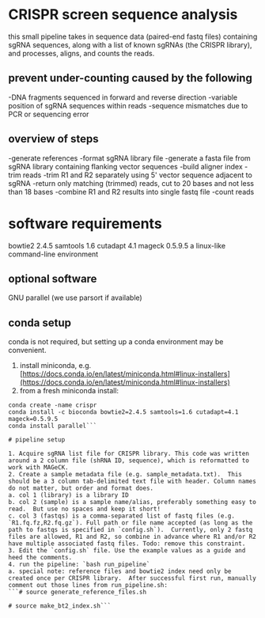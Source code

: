 # CRISPR screen sequence analysis
this small pipeline takes in sequence data (paired-end fastq files) containing sgRNA sequences, along with a list of known sgRNAs (the CRISPR library), and processes, aligns, and counts the reads.

## prevent under-counting caused by the following
-DNA fragments sequenced in forward and reverse direction
-variable position of sgRNA sequences within reads
-sequence mismatches due to PCR or sequencing error

## overview of steps
-generate references
  -format sgRNA library file
  -generate  a fasta file from sgRNA library containing flanking vector sequences
  -build aligner index
-trim reads
  -trim R1 and R2 separately using 5' vector sequence adjacent to sgRNA
  -return only matching (trimmed) reads, cut to 20 bases and not less than 18 bases
  -combine R1 and R2 results into single fastq file
-count reads


# software requirements
bowtie2 2.4.5
samtools 1.6
cutadapt 4.1
mageck 0.5.9.5
a linux-like command-line environment

## optional software
GNU parallel (we use parsort if available)

## conda setup
conda is not required, but setting up a conda environment may be convenient.
1. install miniconda, e.g. [https://docs.conda.io/en/latest/miniconda.html#linux-installers](https://docs.conda.io/en/latest/miniconda.html#linux-installers)
2. from a fresh miniconda install:
  ```conda init
  conda create -name crispr
  conda install -c bioconda bowtie2=2.4.5 samtools=1.6 cutadapt=4.1 mageck=0.5.9.5
  conda install parallel```

# pipeline setup

1. Acquire sgRNA list file for CRISPR library. This code was written around a 2 column file (shRNA ID, sequence), which is reformatted to work with MAGeCK.
2. Create a sample metadata file (e.g. sample_metadata.txt).  This should be a 3 column tab-delimited text file with header. Column names do not matter, but order and format does.  
  a. col 1 (library) is a library ID
  b. col 2 (sample) is a sample name/alias, preferably something easy to read.  But use no spaces and keep it short!
  c. col 3 (fastqs) is a comma-separated list of fastq files (e.g. `R1.fq.fz,R2.fq.gz`). Full path or file name accepted (as long as the path to fastqs is specified in `config.sh`).  Currently, only 2 fastq files are allowed, R1 and R2, so combine in advance where R1 and/or R2 have multiple associated fastq files. Todo: remove this constraint.
3. Edit the `config.sh` file. Use the example values as a guide and heed the comments.
4. run the pipeline: `bash run_pipeline`
  a. special note: reference files and bowtie2 index need only be created once per CRISPR library.  After successful first run, manually comment out those lines from run_pipeline.sh:
```# source generate_reference_files.sh

# source make_bt2_index.sh```

